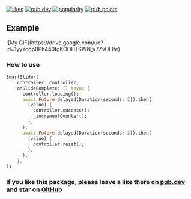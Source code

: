 <p>
<a href="https://pub.dev/packages/smart_slider/score"><img src="https://img.shields.io/pub/likes/smart_slider" alt="likes"></a>
<a href="https://pub.dev/packages/smart_slider"><img src="https://img.shields.io/pub/v/smart_slider.svg?style=flat?logo=dart" alt="pub.dev"></a>
<a href="https://pub.dev/packages/smart_slider/score"><img src="https://img.shields.io/pub/popularity/smart_slider" alt="popularity"></a>
<a href="https://pub.dev/packages/smart_slider/score"><img src="https://img.shields.io/pub/points/smart_slider" alt="pub points"></a>
</p>

<h2 class="hash-header" id="examples">Example </h2>
![My GIF](https://drive.google.com/uc?id=1yyYogp0Ph440tgKOOHT6WN_y7ZvOElte)

<h3  id="examples">How to use </h3>

```dart
SmartSlider(
    controller: controller,
    onSlideComplete: () async {
      controller.loading();
      await Future.delayed(Duration(seconds: 2)).then(
        (value) {
          controller.success();
          _incrementCounter();
        },
      );
      await Future.delayed(Duration(seconds: 2)).then(
        (value) {
          controller.reset();
        },
      );
    },
);
```
<h3 class="hash-header">If you like this package, please leave a like there on <a href ='https://pub.dev/packages/smart_slider'> pub.dev </a> and star on <a href="https://github.com/SouravSouru/smart_slider" rel="ugc">GitHub</a></h3>
